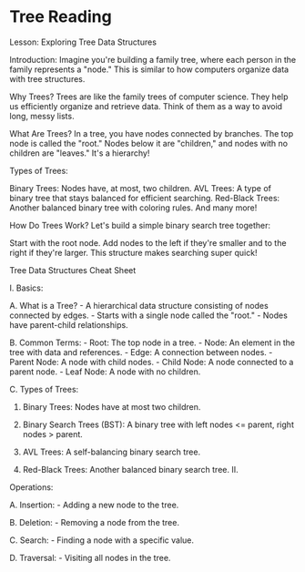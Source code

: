 # Tree Reading

Lesson: Exploring Tree Data Structures

Introduction: Imagine you're building a family tree, where each person in the family represents a "node." This is similar to how computers organize data with tree structures. 

Why Trees? Trees are like the family trees of computer science. They help us efficiently organize and retrieve data. Think of them as a way to avoid long, messy lists.

What Are Trees? In a tree, you have nodes connected by branches. The top node is called the "root." Nodes below it are "children," and nodes with no children are "leaves." It's a hierarchy!

Types of Trees:

Binary Trees: Nodes have, at most, two children.
AVL Trees: A type of binary tree that stays balanced for efficient searching.
Red-Black Trees: Another balanced binary tree with coloring rules.
And many more!

How Do Trees Work? Let's build a simple binary search tree together:

Start with the root node.
Add nodes to the left if they're smaller and to the right if they're larger.
This structure makes searching super quick!

Tree Data Structures Cheat Sheet

I. Basics:

A. What is a Tree? - A hierarchical data structure consisting of nodes connected by edges. - Starts with a single node called the "root." - Nodes have parent-child relationships.

B. Common Terms: - Root: The top node in a tree. - Node: An element in the tree with data and references. - Edge: A connection between nodes. - Parent Node: A node with child nodes. - Child Node: A node connected to a parent node. - Leaf Node: A node with no children.

C. Types of Trees:

1. Binary Trees: Nodes have at most two children.

2. Binary Search Trees (BST): A binary tree with left nodes <= parent, right nodes > parent.

3. AVL Trees: A self-balancing binary search tree.

4. Red-Black Trees: Another balanced binary search tree. II.

Operations:

A. Insertion: - Adding a new node to the tree.

B. Deletion: - Removing a node from the tree.

C. Search: - Finding a node with a specific value.

D. Traversal: - Visiting all nodes in the tree.  
